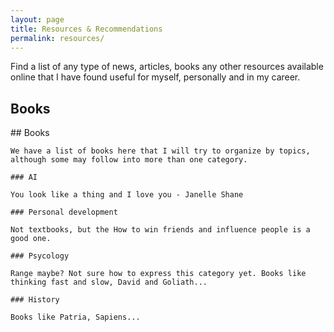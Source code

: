 ```yaml
---
layout: page
title: Resources & Recommendations
permalink: resources/
---
```


<div class="message">
  Find a list of any type of news, articles, books any other resources available online that I have found useful for myself, personally and in my career.
</div>

## Books

<div class = "middle">
    ## Books

    We have a list of books here that I will try to organize by topics, although some may follow into more than one category.

    ### AI 

    You look like a thing and I love you - Janelle Shane

    ### Personal development

    Not textbooks, but the How to win friends and influence people is a good one.

    ### Psycology

    Range maybe? Not sure how to express this category yet. Books like thinking fast and slow, David and Goliath...

    ### History
    
    Books like Patria, Sapiens...
</div>